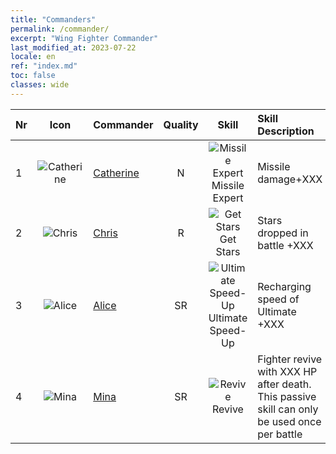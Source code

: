 ```yaml
---
title: "Commanders"
permalink: /commander/
excerpt: "Wing Fighter Commander"
last_modified_at: 2023-07-22
locale: en
ref: "index.md"
toc: false
classes: wide
---
```


  |  Nr | Icon | Commander | Quality | Skill | Skill Description |
  |:----|:----:|:----------|:-------:|:-----:|:------------------|
  | 1 | ![Catherine](/images/commander/actor_debris_1.png) | [Catherine](/commander/Catherine) | N | ![Missile Expert](/images/commander/actor_skill_03.png) Missile Expert | Missile damage+XXX |
  | 2 | ![Chris](/images/commander/actor_debris_2.png) | [Chris](/commander/Chris) | R | ![Get Stars](/images/commander/actor_skill_04.png) Get Stars | Stars dropped in battle +XXX |
  | 3 | ![Alice](/images/commander/actor_debris_3.png) | [Alice](/commander/Alice) | SR | ![Ultimate Speed-Up](/images/commander/actor_skill_01.png) Ultimate Speed-Up | Recharging speed of Ultimate +XXX |
  | 4 | ![Mina](/images/commander/actor_debris_4.png) | [Mina](/commander/Mina) | SR | ![Revive](/images/commander/actor_skill_02.png) Revive | Fighter revive with XXX HP after death. This passive skill can only be used once per battle |
